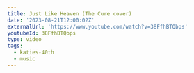 ```yaml
---
title: Just Like Heaven (The Cure cover)
date: '2023-08-21T12:00:02Z'
externalUrl: 'https://www.youtube.com/watch?v=38FfhBTQbps'
youtubeId: 38FfhBTQbps
type: video
tags:
  - katies-40th
  - music
---
```


